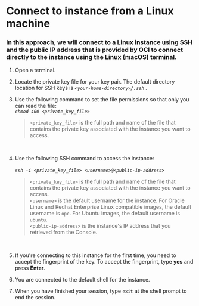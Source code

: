 # Connect to instance from a Linux machine

### In this approach, we will connect to a Linux instance using SSH and the public IP address that is provided by OCI to connect directly to the instance using the Linux (macOS) terminal.


1. Open a terminal.
    <br>
2. Locate the private key file for your key pair. The default directory location for SSH keys is *`<your-home-directory>/.ssh`* . 
    <br>

3. Use the following command to set the file permissions so that only you can read the file:
    <br>
    *``chmod 400 <private_key_file>``*
    <br>
    > ``<private_key_file>`` is the full path and name of the file that contains the private key associated with the instance you want to access.
    <br>
4. Use the following SSH command to access the instance:
    <br><br>
    *``ssh -i <private_key_file> <username>@<public-ip-address>``*
    <br>
    >`<private_key_file>` is the full path and name of the file that contains the private key associated with the instance you want to access.    <br>
    `<username>` is the default username for the instance. For Oracle Linux and Redhat Enterprise Linux compatible images, the default username is `opc`. For Ubuntu images, the default username is `ubuntu`. <br>
    `<public-ip-address>` is the instance's IP address that you retrieved from the Console.
    <br>
6. If you're connecting to this instance for the first time, you need to accept the fingerprint of the key. To accept the fingerprint, type **yes** and press **Enter**.
    <br>
7. You are connected to the default shell for the instance.
    <br>
8. When you have finished your session, type `exit` at the shell prompt to end the session.




